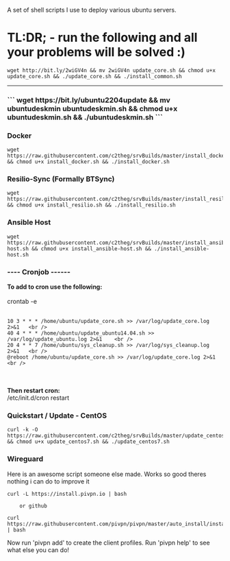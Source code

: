 A set of shell scripts I use to deploy various ubuntu servers.

<h1>TL:DR;  - run the following and all your problems will be solved :)</h1>

```
wget http://bit.ly/2wiGV4n && mv 2wiGV4n update_core.sh && chmod u+x update_core.sh && ./update_core.sh && ./install_common.sh
```
<hr />
<h3 Update Ubuntu 22.04 (Server or Desktop) </h3>
```
wget https://bit.ly/ubuntu2204update && mv ubuntudeskmin ubuntudeskmin.sh && chmod u+x ubuntudeskmin.sh && ./ubuntudeskmin.sh
```


<h3>Docker</h3>

```
wget https://raw.githubusercontent.com/c2theg/srvBuilds/master/install_docker.sh && chmod u+x install_docker.sh && ./install_docker.sh
```


<h3>Resilio-Sync (Formally BTSync) </h3>

```
wget https://raw.githubusercontent.com/c2theg/srvBuilds/master/install_resilio.sh && chmod u+x install_resilio.sh && ./install_resilio.sh
```


<h3>Ansible Host </h3>

```
wget https://raw.githubusercontent.com/c2theg/srvBuilds/master/install_ansible-host.sh && chmod u+x install_ansible-host.sh && ./install_ansible-host.sh
```

<h3> ----  Cronjob ------ </h3>
<b> To add to cron use the following: </b> <br /> <br />
crontab -e   <br /> <br />

```
10 3 * * * /home/ubuntu/update_core.sh >> /var/log/update_core.log 2>&1   <br />
40 4 * * * /home/ubuntu/update_ubuntu14.04.sh >> /var/log/update_ubuntu.log 2>&1    <br />
20 4 * * 7 /home/ubuntu/sys_cleanup.sh >> /var/log/sys_cleanup.log 2>&1   <br />
@reboot /home/ubuntu/update_core.sh >> /var/log/update_core.log 2>&1    <br />

```

<br /> <br /> 
<b> Then restart cron:  </b><br />
/etc/init.d/cron restart


<h3>Quickstart / Update - CentOS</h3>

```
curl -k -O https://raw.githubusercontent.com/c2theg/srvBuilds/master/update_centos7.sh && chmod u+x update_centos7.sh && ./update_centos7.sh
```


<h3>Wireguard</h3>
Here is an awesome script someone else made. Works so good theres nothing i can do to improve it

```
curl -L https://install.pivpn.io | bash

    or github

curl https://raw.githubusercontent.com/pivpn/pivpn/master/auto_install/install.sh | bash

```

 Now run 'pivpn add' to create the client profiles. 
 Run 'pivpn help' to see what else you can do!
